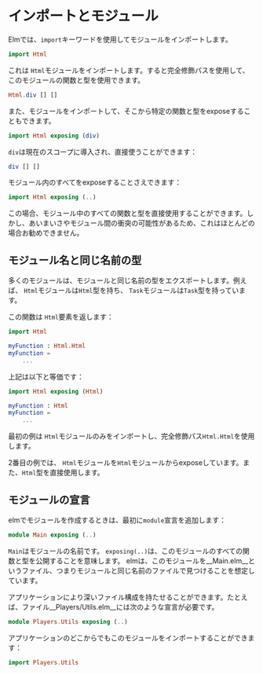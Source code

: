 # インポートとモジュール

Elmでは、`import`キーワードを使用してモジュールをインポートします。

```elm
import Html
```

これは `Html`モジュールをインポートします。すると完全修飾パスを使用して、このモジュールの関数と型を使用できます。

```elm
Html.div [] []
```

また、モジュールをインポートして、そこから特定の関数と型をexposeすることもできます。

```elm
import Html exposing (div)
```

`div`は現在のスコープに導入され、直接使うことができます：

```elm
div [] []
```

モジュール内のすべてをexposeすることさえできます：

```elm
import Html exposing (..)
```

この場合、モジュール中のすべての関数と型を直接使用することができます。しかし、あいまいさやモジュール間の衝突の可能性があるため、これはほとんどの場合お勧めできません。

## モジュール名と同じ名前の型

多くのモジュールは、モジュールと同じ名前の型をエクスポートします。例えば、 `Html`モジュールは`Html`型を持ち、 `Task`モジュールは`Task`型を持っています。

この関数は `Html`要素を返します：

```elm
import Html

myFunction : Html.Html
myFunction =
    ...
```

上記は以下と等価です：

```elm
import Html exposing (Html)

myFunction : Html
myFunction =
    ...
```

最初の例は `Html`モジュールのみをインポートし、完全修飾パス`Html.Html`を使用します。

2番目の例では、 `Html`モジュールを`Html`モジュールからexposeしています。また、`Html`型を直接使用します。

## モジュールの宣言

elmでモジュールを作成するときは、最初に`module`宣言を追加します：

```elm
module Main exposing (..)
```

`Main`はモジュールの名前です。 `exposing(..)`は、このモジュールのすべての関数と型を公開することを意味します。 elmは、このモジュールを__Main.elm__というファイル、つまりモジュールと同じ名前のファイルで見つけることを想定しています。

アプリケーションにより深いファイル構成を持たせることができます。たとえば、ファイル__Players/Utils.elm__には次のような宣言が必要です。

```elm
module Players.Utils exposing (..)
```

アプリケーションのどこからでもこのモジュールをインポートすることができます：

```elm
import Players.Utils
```
